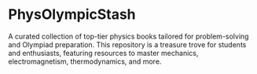 # PhysOlympicStash
A curated collection of top-tier physics books tailored for problem-solving and Olympiad preparation. This repository is a treasure trove for students and enthusiasts, featuring resources to master mechanics, electromagnetism, thermodynamics, and more. 
